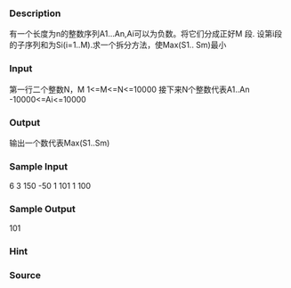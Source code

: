 
### Description
有一个长度为n的整数序列A1...An,Ai可以为负数。将它们分成正好M
段. 设第i段的子序列和为Si(i=1..M).求一个拆分方法，使Max(S1..
Sm)最小 
### Input
第一行二个整数N，M 1<=M<=N<=10000 
接下来N个整数代表A1..An -10000<=Ai<=10000 

### Output
输出一个数代表Max(S1..Sm)
### Sample Input
6 3 150 -50 1 101 1 100
### Sample Output
101
### Hint

### Source
